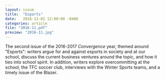 ```yaml
---
layout: issue
title:  "Esports"
date:   2016-12-02 12:00:00 -0400
categories: article
file: "2016-11.pdf"
preview: "2016-11.jpg"
---
```


The second issue of the 2016-2017 *Convergence* year, themed around "Esports": writers argue for and against esports in society and at our school, discuss the current business ventures around the topic, and how it ties into school spirit. In addition, writers explore overcommitting at the school, the TFC soccer club, interviews with the Winter Sports teams, and a timely issue of the Blazer.
